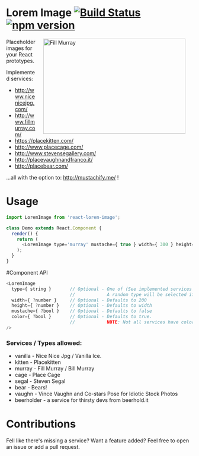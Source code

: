 # Lorem Image [![Build Status](https://travis-ci.org/chriskjaer/react-lorem-image.svg)](https://travis-ci.org/chriskjaer/react-lorem-image) [![npm version](https://badge.fury.io/js/react-lorem-image.svg)](http://badge.fury.io/js/react-lorem-image)

<img src="http://mustachify.me/?src=http%3A%2F%2Fplacevaughnandfranco.it%2Fimg%2Fsample.jpg"
align='right' width="384" height="256" hspace="20" alt="Fill Murray"/>

Placeholder images for your React prototypes.

Implemented services:
- http://www.nicenicejpg.com/
- http://www.fillmurray.com/
- https://placekitten.com/
- http://www.placecage.com/
- http://www.stevensegallery.com/
- http://placevaughnandfranco.it/
- http://placebear.com/

...all with the option to: http://mustachify.me/ !


# Usage

```javascript
import LoremImage from 'react-lorem-image';

class Demo extends React.Component {
  render() {
    return (
      <LoremImage type='murray' mustache={ true } width={ 300 } height={ 300 } />
    );
  }
}
```


#Component API

```javascript
<LoremImage
  type={ string }       // Optional - One of (See implemented services below.)
                        //            A random type will be selected if empty
  width={ ?number }     // Optional - Defaults to 200
  height={ ?number }    // Optional - Defaults to width
  mustache={ ?bool }    // Optional - Defaults to false
  color={ ?bool }       // Optional - Defaults to true.
                        //            NOTE: Not all services have color.
/>
```

### Services / Types allowed:
  - vanilla - Nice Nice Jpg / Vanilla Ice.
  - kitten - Placekitten
  - murray - Fill Murray / Bill Murray
  - cage - Place Cage
  - segal - Steven Segal
  - bear - Bears!
  - vaughn - Vince Vaughn and Co-stars Pose for Idiotic Stock Photos
  - beerholder - a service for thirsty devs from beerhold.it

# Contributions
Fell like there's missing a service? Want a feature added?
Feel free to open an issue or add a pull request.
